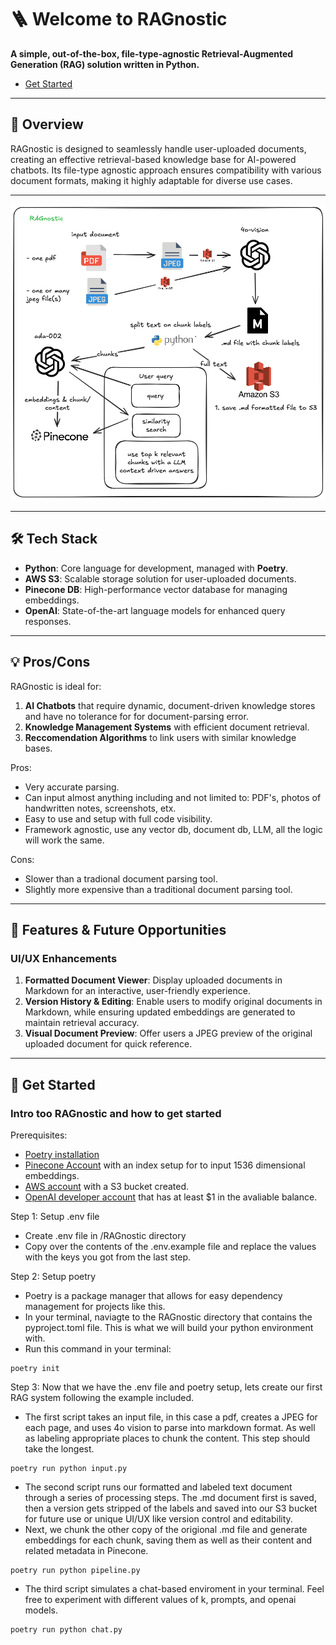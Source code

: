 # 🪜 Welcome to **RAGnostic**  
**A simple, out-of-the-box, file-type-agnostic Retrieval-Augmented Generation (RAG) solution written in Python.**

- [Get Started](https://github.com/dextercorley19/RAGnostic?tab=readme-ov-file#-get-started)
---

## 🚀 Overview  
RAGnostic is designed to seamlessly handle user-uploaded documents, creating an effective retrieval-based knowledge base for AI-powered chatbots. Its file-type agnostic approach ensures compatibility with various document formats, making it highly adaptable for diverse use cases. 

---

![RAGnostic Pipeline](./public/ragnostic-pipeline.png "RAGnostic Pipeline")

---

## 🛠️ Tech Stack  
- **Python**: Core language for development, managed with **Poetry**.  
- **AWS S3**: Scalable storage solution for user-uploaded documents.  
- **Pinecone DB**: High-performance vector database for managing embeddings.  
- **OpenAI**: State-of-the-art language models for enhanced query responses.  

---

## 💡 Pros/Cons  
RAGnostic is ideal for:  
1. **AI Chatbots** that require dynamic, document-driven knowledge stores and have no tolerance for for document-parsing error.  
2. **Knowledge Management Systems** with efficient document retrieval.
3. **Reccomendation Algorithms** to link users with similar knowledge bases.

Pros:
- Very accurate parsing.
- Can input almost anything including and not limited to: PDF's, photos of handwritten notes, screenshots, etx.
- Easy to use and setup with full code visibility.
- Framework agnostic, use any vector db, document db, LLM, all the logic will work the same.

Cons:
- Slower than a tradional document parsing tool.
- Slightly more expensive than a traditional document parsing tool.

---

## 🌟 Features & Future Opportunities  
### **UI/UX Enhancements**  
1. **Formatted Document Viewer**: Display uploaded documents in Markdown for an interactive, user-friendly experience.  
2. **Version History & Editing**: Enable users to modify original documents in Markdown, while ensuring updated embeddings are generated to maintain retrieval accuracy.  
3. **Visual Document Preview**: Offer users a JPEG preview of the original uploaded document for quick reference.  

---

## 👾 Get Started
### **Intro too RAGnostic and how to get started**  
Prerequisites:
- [Poetry installation](https://python-poetry.org/docs/#installation)
- [Pinecone Account](https://www.pinecone.io) with an index setup for to input 1536 dimensional embeddings.
- [AWS account](https://signin.aws.amazon.com/signup?request_type=register) with a S3 bucket created.
- [OpenAI developer account](https://platform.openai.com/docs/quickstart) that has at least $1 in the avaliable balance.

Step 1: Setup .env file
- Create .env file in /RAGnostic directory
- Copy over the contents of the .env.example file and replace the values with the keys you got from the last step.

Step 2: Setup poetry
- Poetry is a package manager that allows for easy dependency management for projects like this.
- In your terminal, naviagte to the RAGnostic directory that contains the pyproject.toml file. This is what we will build your python environment with.
- Run this command in your terminal:
```
poetry init
```

Step 3: Now that we have the .env file and poetry setup, lets create our first RAG system following the example included.
- The first script takes an input file, in this case a pdf, creates a JPEG for each page, and uses 4o vision to parse into markdown format. As well as labeling appropriate places to chunk the content. This step should take the longest.
```
poetry run python input.py
```

- The second script runs our formatted and labeled text document through a series of processing steps. The .md document first is saved, then a version gets stripped of the labels and saved into our S3 bucket for future use or unique UI/UX like version control and editability.
- Next, we chunk the other copy of the origional .md file and generate embeddings for each chunk, saving them as well as their content and related metadata in Pinecone.
```
poetry run python pipeline.py
```

- The third script simulates a chat-based enviroment in your terminal. Feel free to experiment with different values of k, prompts, and openai models.
```
poetry run python chat.py
```
